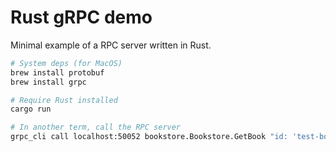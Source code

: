# Rust gRPC demo

Minimal example of a RPC server written in Rust.

```bash
# System deps (for MacOS)
brew install protobuf
brew install grpc

# Require Rust installed
cargo run

# In another term, call the RPC server
grpc_cli call localhost:50052 bookstore.Bookstore.GetBook "id: 'test-book-id'"
```
